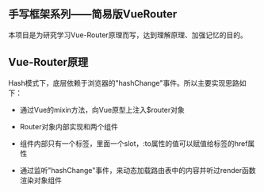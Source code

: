 ## 手写框架系列——简易版VueRouter

本项目是为研究学习Vue-Router原理而写，达到理解原理、加强记忆的目的。

## Vue-Router原理

Hash模式下，底层依赖于浏览器的"hashChange"事件。所以主要实现思路如下：

* 通过Vue的mixin方法，向Vue原型上注入$router对象

* Router对象内部实现<router-view>和<router-link>两个组件

* <router-link>组件内部只有一个<a>标签，里面一个slot，:to属性的值可以赋值给<a>标签的href属性

* 通过监听"hashChange"事件，来动态加载路由表中的内容并听过render函数渲染对象组件
